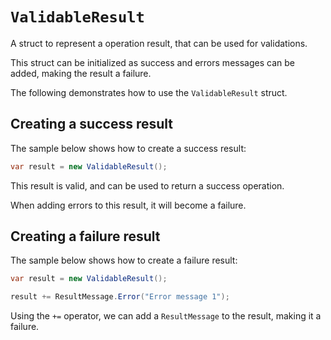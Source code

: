 # `ValidableResult`

A struct to represent a operation result, that can be used for validations.

This struct can be initialized as success and errors messages can be added, making the result a failure.

The following demonstrates how to use the `ValidableResult` struct.

## Creating a success result

The sample below shows how to create a success result:

```csharp
var result = new ValidableResult();
```

This result is valid, and can be used to return a success operation.

When adding errors to this result, it will become a failure.

## Creating a failure result

The sample below shows how to create a failure result:

```csharp
var result = new ValidableResult();

result += ResultMessage.Error("Error message 1");
```

Using the `+=` operator, we can add a `ResultMessage` to the result, making it a failure.

